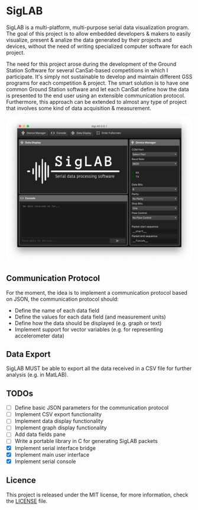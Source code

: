 # SigLAB

SigLAB is a multi-platform, multi-purpose serial data visualization program. The goal of this project is to allow embedded developers & makers to easily visualize, present & analize the data generated by their projects and devices, without the need of writing specialized computer software for each project.

The need for this project arose during the development of the Ground Station Software for several CanSat-based competitions in which I participate. It's simply not sustainable to develop and maintain different GSS programs for each competition & project. The smart solution is to have one common Ground Station software and let each CanSat define how the data is presented to the end user using an extensible communication protocol. Furthermore, this approach can be extended to almost any type of project that involves some kind of data acquisition & measurement.

![Screenshot](doc/screenshot.png)

## Communication Protocol

For the moment, the idea is to implement a communication protocol based on JSON, the communication protocol should:

- Define the name of each data field
- Define the values for each data field (and measurement units)
- Define how the data should be displayed (e.g. graph or text)
- Implement support for vector variables (e.g. for representing accelerometer data)

## Data Export

SigLAB MUST be able to export all the data received in a CSV file for further analysis (e.g. in MatLAB).

## TODOs

- [ ] Define basic JSON parameters for the communication protocol
- [ ] Implement CSV export functionality
- [ ] Implement data display functionality
- [ ] Implement graph display functionality
- [ ] Add data fields pane
- [ ] Write a portable library in C for generating SigLAB packets 
- [x] Implement serial interface bridge
- [x] Implement main user interface
- [x] Implement serial console

## Licence

This project is released under the MIT license, for more information, check the [LICENSE](LICENSE.md) file.



